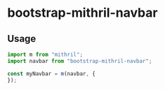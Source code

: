 # bootstrap-mithril-navbar
## Usage

~~~javascript
import m from "mithril";
import navbar from "bootstrap-mithril-navbar";

const myNavbar = m(navbar, {
});
~~~